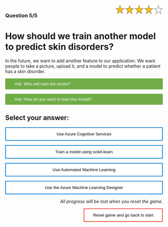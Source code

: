 <style>
.button  {
  color: white;
  width: 100%;
  padding: 8px 28px;
  background-color: #70AD47;
  transition-duration: 0.4s;
  text-align: left;
  border: 2px solid #70AD47;
}
.button:hover  {
  background-color: #507E32;
  color: white; 
  border: 2px solid #507E32;
}
.answerbutton  {
  border: 2px solid #0078D4;
  color: black;
  width: 100%;
  padding: 12px 28px;
  background-color: white;
  border: 2px solid #0078D4;
  transition-duration: 0.4s;
}
.answerbutton:hover  {
  background-color: #0078D4;
  color: white; 
  border: 2px solid #0078D4;
}
.resetbutton  {
  border: none;
  color: black;
  float: right;
  padding: 12px 28px;
  background-color: white;
  border: 2px solid #f44336;
  transition-duration: 0.4s;
}
.resetbutton:hover  {
  background-color: #f44336;
  color: white; 
  border: 2px solid #f44336;
}
</style>

<img style="float: right;width:30%;" src="./media/4-points.png">

### Question 5/5

# How should we train another model to predict skin disorders?

In the future, we want to add another feature to our application. We want people to take a picture, upload it, and a model to predict whether a patient has a skin disorder. 

<button class="button" onclick="document.getElementById('id01').style.display='block'">Ask: Who will train the model?</button>

<div id="id01" style="display:none;">
  <p>We do have the team of data scientists... But after asking around, no one seems to have extensive experience with computer vision models. Perhaps we'll hire a computer vision expert, if skin disease detection proves to be a valuable addition to the application.</p>
</div>

<button class="button" onclick="document.getElementById('id02').style.display='block'">Ask: How do you want to train the model?</button>

<div id="id02" style="display:none;">
  <p>The skin detection feature is an idea we want to test. We don't want to spend too much time and effort training a data scientist to develop a computer vision model. We also don't want to minimize the amount of data or computing power needed to training the model.</p>
</div>

## Select your answer:

<button class="answerbutton" onclick="window.location.href='06A';">Use Azure Cognitive Services</button>

<button class="answerbutton" onclick="window.location.href='06B';">Train a model using scikit-learn</button>

<button class="answerbutton" onclick="window.location.href='06B';">Use Automated Machine Learning</button>

<button class="answerbutton" onclick="window.location.href='06B';">Use the Azure Machine Learning Designer</button>

<p style="text-align:right;"><i>All progress will be lost when you reset the game.</i></p>

<button class="resetbutton" onclick="window.location.href='../start-02-training';">Reset game and go back to start</button>


